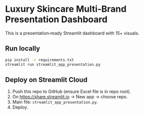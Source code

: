 
# Luxury Skincare Multi‑Brand Presentation Dashboard

This is a presentation‑ready Streamlit dashboard with 15+ visuals.

## Run locally
```bash
pip install -r requirements.txt
streamlit run streamlit_app_presentation.py
```

## Deploy on Streamlit Cloud
1. Push this repo to GitHub (ensure Excel file is in repo root).
2. On https://share.streamlit.io → New app → choose repo.
3. Main file: `streamlit_app_presentation.py`.
4. Deploy.
